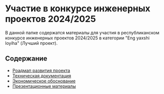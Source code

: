 # Участие в конкурсе инженерных проектов 2024/2025

В данной папке содержатся материалы для участия в республиканском конкурсе инженерных проектов 2024/2025 в категории "Eng yaxshi loyiha" (Лучший проект).

## Содержание
- [Роадмап развития проекта](ROADMAP.md)
- [Техническая документация](TECHNICAL.md)
- [Экономическое обоснование](BUSINESS_CASE.md)
- [Презентационные материалы](PRESENTATION.md)
